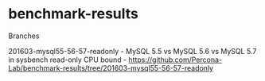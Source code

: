 # benchmark-results
Branches

201603-mysql55-56-57-readonly - MySQL 5.5 vs MySQL 5.6 vs MySQL 5.7 in sysbench read-only CPU bound - https://github.com/Percona-Lab/benchmark-results/tree/201603-mysql55-56-57-readonly
